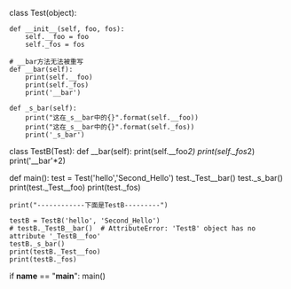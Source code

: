 class Test(object):

    def __init__(self, foo, fos):
        self.__foo = foo
        self._fos = fos

    # __bar方法无法被重写
    def __bar(self):
        print(self.__foo)
        print(self._fos)
        print('__bar')

    def _s_bar(self):
        print("这在_s__bar中的{}".format(self.__foo))
        print("这在_s__bar中的{}".format(self._fos))
        print('_s_bar')

class TestB(Test):
    def __bar(self):
        print(self.__foo*2)
        print(self._fos*2)
        print('__bar'*2)



def main():
    test = Test('hello','Second_Hello')
    test._Test__bar()
    test._s_bar()
    print(test._Test__foo)
    print(test._fos)

    print("------------下面是TestB---------")

    testB = TestB('hello', 'Second_Hello')
    # testB._TestB__bar()  # AttributeError: 'TestB' object has no attribute '_TestB__foo'
    testB._s_bar()
    print(testB._Test__foo)
    print(testB._fos)



if __name__ == "__main__":
    main()
